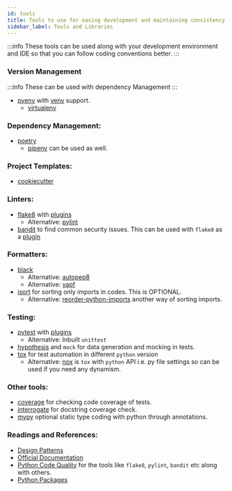 ```yaml
---
id: tools
title: Tools to use for easing development and maintaining consistency. There are links to readings as well.
sidebar_label: Tools and Libraries
--- 
```


:::info 
These tools can be used along with your development environment and IDE so that you can follow coding conventions better.
:::
### Version Management
:::info
These can be used with dependency Management
:::
* [pyenv](https://github.com/pyenv/pyenv) with [venv](https://github.com/pyenv/pyenv-virtualenv) support. 
    + [virtualenv](https://virtualenv.pypa.io/en/latest/)

### Dependency Management:
* [poetry](https://python-poetry.org/)
    + [pipenv](https://pipenv.pypa.io/en/latest/) can be used as well. 

### Project Templates:
* [cookiecutter](https://cookiecutter.readthedocs.io/en/1.7.2/)

### Linters:
* [flake8](https://flake8.pycqa.org/en/latest/) with [plugins](https://github.com/DmytroLitvinov/awesome-flake8-extensions)
    * Alternative: [pylint](https://www.pylint.org)
* [bandit](https://bandit.readthedocs.io/en/latest/) to find common security issues. This can be used with `flake8` as a [plugin](https://pypi.org/project/flake8-bandit/)

### Formatters:
* [black](https://black.readthedocs.io/en/stable/)
    - Alternative: [autopep8](https://pypi.org/project/autopep8/)
    - Alternative: [yapf](https://pypi.org/project/yapf/) 
* [isort](https://timothycrosley.github.io/isort/) for sorting only imports in codes. This is OPTIONAL.
    - Alternative: [reorder-python-imports](https://github.com/asottile/reorder_python_imports) another way of sorting imports.
    
### Testing:
* [pytest](https://pytest.org) with [plugins](https://docs.pytest.org/en/2.7.3/plugins_index/index.html)
    - Alternative: Inbuilt `unittest`
* [hypothesis](https://hypothesis.readthedocs.io/en/latest/) and `mock` for data generation and mocking in tests.
* [tox](https://tox.readthedocs.io/en/latest/) for test automation in different `python` version
    - Alternative: [nox](https://nox.thea.codes/en/stable/) is `tox` with `python` API i.e. py file settings so can be used if you need any dynamism.

### Other tools:
* [coverage](https://coverage.readthedocs.io/en/coverage-5.1/) for checking code coverage of tests.
* [interrogate](https://interrogate.readthedocs.io/en/latest/) for docstring coverage check.
* [mypy](http://mypy-lang.org/index.html) optional static type coding with python through annotations.

### Readings and References:
* [Design Patterns](https://python-patterns.guide/)
* [Official Documentation](https://docs.python.org/3/)
* [Python Code Quality](https://meta.pycqa.org/en/latest/index.html) for the tools like `flake8`, `pylint`, `bandit` etc along with others.
* [Python Packages](https://www.pypa.io/en/latest/)
